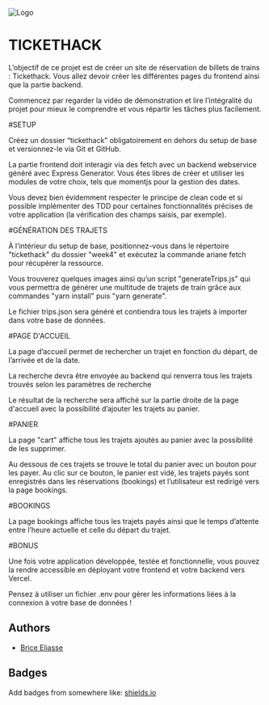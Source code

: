 
![Logo](https://ariane.lacapsule.academy/static/media/Lacapsulerose.76b0b010.png)


# TICKETHACK


L’objectif de ce projet est de créer un site de réservation de billets de trains : Tickethack. Vous allez devoir créer les différentes pages du frontend ainsi que la partie backend.


Commencez par regarder la vidéo de démonstration et lire l’intégralité du projet pour mieux le comprendre et vous répartir les tâches plus facilement.


#SETUP

Créez un dossier “tickethack” obligatoirement en dehors du setup de base et versionnez-le via Git et GitHub.


La partie frontend doit interagir via des fetch avec un backend webservice généré avec Express Generator. Vous êtes libres de créer et utiliser les modules de votre choix, tels que momentjs pour la gestion des dates.


Vous devez bien évidemment respecter le principe de clean code et si possible implémenter des TDD pour certaines fonctionnalités précises de votre application (la vérification des champs saisis, par exemple).

#GÉNÉRATION DES TRAJETS

À l’intérieur du setup de base, positionnez-vous dans le répertoire "tickethack" du dossier "week4" et exécutez la commande ariane fetch pour récupérer la ressource.


Vous trouverez quelques images ainsi qu’un script "generateTrips.js" qui vous permettra de générer une multitude de trajets de train grâce aux commandes "yarn install" puis "yarn generate".


Le fichier trips.json sera généré et contiendra tous les trajets à importer dans votre base de données.

#PAGE D'ACCUEIL

La page d’accueil permet de rechercher un trajet en fonction du départ, de l’arrivée et de la date.


La recherche devra être envoyée au backend qui renverra tous les trajets trouvés selon les paramètres de recherche


Le résultat de la recherche sera affiché sur la partie droite de la page d'accueil avec la possibilité d’ajouter les trajets au panier.

#PANIER

La page "cart" affiche tous les trajets ajoutés au panier avec la possibilité de les supprimer.


Au dessous de ces trajets se trouve le total du panier avec un bouton pour les payer. Au clic sur ce bouton,  le panier est vidé, les trajets payés sont enregistrés dans les réservations (bookings) et l’utilisateur est redirigé vers la page bookings.

#BOOKINGS

La page bookings affiche tous les trajets payés ainsi que le temps d’attente entre l’heure actuelle et celle du départ du trajet.

#BONUS

Une fois votre application développée, testée et fonctionnelle, vous pouvez la rendre accessible en déployant votre frontend et votre backend vers Vercel.


Pensez à utiliser un fichier .env pour gérer les informations liées à la connexion à votre base de données !
## Authors

- [Brice Eliasse](https:/brice-eliasse.com)


## Badges

Add badges from somewhere like: [shields.io](https://shields.io/)

